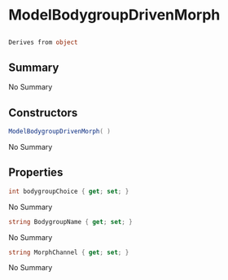 # ModelBodygroupDrivenMorph

## 
```c#
Derives from object
```

## Summary

No Summary
## Constructors

```c#
ModelBodygroupDrivenMorph( ) 
```
No Summary
## Properties

```c#
int bodygroupChoice { get; set; } 
```
No Summary
```c#
string BodygroupName { get; set; } 
```
No Summary
```c#
string MorphChannel { get; set; } 
```
No Summary
